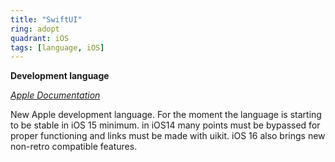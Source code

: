 ```yaml
---
title: "SwiftUI"
ring: adopt
quadrant: iOS
tags: [language, iOS]
---
```


<p><b>Development language</b></p>
<em><a href="https://developer.apple.com/xcode/swiftui/">Apple Documentation</a></em>
<p>New Apple development language. For the moment the language is starting to be stable in iOS 15 minimum.
in iOS14 many points must be bypassed for proper functioning and links must be made with uikit. iOS 16 also brings new non-retro compatible features.
</p>
